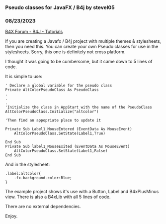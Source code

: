 ### Pseudo classes for JavaFX / B4j by stevel05
### 08/23/2023
[B4X Forum - B4J - Tutorials](https://www.b4x.com/android/forum/threads/149757/)

If you are creating a Javafx / B4j project with multiple themes & stylesheets, then you need this. You can create your own Pseudo classes for use in the stylesheets. Sorry, this one is definitely not cross platform.  
  
I thought it was going to be cumbersome, but it came down to 5 lines of code.  
  
It is simple to use:  
  

```B4X
' Declare a global variable for the pseudo class  
Private AltColorPseudoClass As PseudoClass  
.  
.  
.  
'Initialize the class in AppStart with the name of the PseudoClass  
AltColorPseudoClass.Initialize("altcolor")  
  
'Then find an appopriate place to update it  
  
Private Sub Label1_MouseEntered (EventData As MouseEvent)  
    AltColorPseudoClass.SetState(Label1,True)  
   
End Sub  
Private Sub label1_MouseExited (EventData As MouseEvent)  
    AltColorPseudoClass.SetState(Label1,False)  
End Sub
```

  
  
And in the stylesheet:  

```B4X
.label:altcolor{  
    -fx-background-color:Blue;  
}
```

  
  
The example project shows it's use with a Button, Label and B4xPlusMinus view. There is also a B4xLib with all 5 lines of code.  
  
There are no external dependencies.  
  
Enjoy.